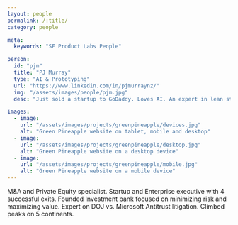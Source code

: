 ```yaml
---
layout: people
permalink: /:title/
category: people

meta:
  keywords: "SF Product Labs People"

person:
  id: "pjm"
  title: "PJ Murray"
  type: "AI & Prototyping"
  url: "https://www.linkedin.com/in/pjmurraynz/"
  img: "/assets/images/people/pjm.jpg"
  desc: "Just sold a startup to GoDaddy. Loves AI. An expert in lean startup and agile software methodologies. Love short, fast and challenging projects with mind-blowingly fast execution times. He champions both data driven and customer centric product decisions with a focus on getting things shipped."

images:
  - image:
    url: "/assets/images/projects/greenpineapple/devices.jpg"
    alt: "Green Pineapple website on tablet, mobile and desktop"
  - image:
    url: "/assets/images/projects/greenpineapple/desktop.jpg"
    alt: "Green Pineapple website on a desktop device"
  - image:
    url: "/assets/images/projects/greenpineapple/mobile.jpg"
    alt: "Green Pineapple website on a mobile device"
---
```

<p>M&A and Private Equity specialist. Startup and Enterprise executive with 4 successful exits. Founded Investment bank focused on minimizing risk and maximizing value. Expert on DOJ vs. Microsoft Antitrust litigation. Climbed peaks on 5 continents.</p>